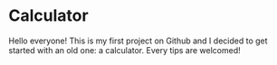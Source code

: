 # Calculator
Hello everyone!
This is my first project on Github and I decided to get started with an old one: a calculator.
Every tips are welcomed!
